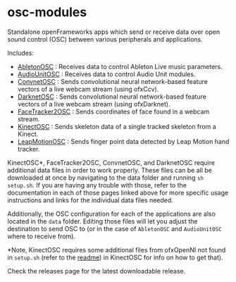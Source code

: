 # osc-modules

Standalone openFrameworks apps which send or receive data over open sound control (OSC) between various peripherals and applications. 

Includes:
 - [AbletonOSC](https://github.com/ml4a/ml4a-ofx/tree/master/osc-modules/AbletonOSC) : Receives data to control Ableton Live music parameters.
 - [AudioUnitOSC](https://github.com/ml4a/ml4a-ofx/tree/master/osc-modules/AudioUnitOSC) : Receives data to control Audio Unit modules.
 - [ConvnetOSC](https://github.com/ml4a/ml4a-ofx/tree/master/osc-modules/ConvnetOSC) : Sends convolutional neural network-based feature vectors of a live webcam stream (using ofxCcv).
 - [DarknetOSC](https://github.com/ml4a/ml4a-ofx/tree/master/osc-modules/DarknetOSC) : Sends convolutional neural network-based feature vectors of a live webcam stream (using ofxDarknet).
 - [FaceTracker2OSC](https://github.com/ml4a/ml4a-ofx/tree/master/osc-modules/FaceTracker2OSC) : Sends coordinates of face found in a webcam stream.
 - [KinectOSC](https://github.com/ml4a/ml4a-ofx/tree/master/osc-modules/KinectOSC) : Sends skeleton data of a single tracked skeleton from a Kinect.
 - [LeapMotionOSC](https://github.com/ml4a/ml4a-ofx/tree/master/osc-modules/LeapMotionOSC) : Sends finger point data detected by Leap Motion hand tracker.

KinectOSC*, FaceTracker2OSC, ConvnetOSC, and DarknetOSC require additional data files in order to work properly. These files can be all be downloaded at once by navigating to the data folder and running `sh setup.sh`.  If you are having any trouble with those, refer to the documentation in each of those pages linked above for more specific usage instructions and links for the individual data files needed.

Additionally, the OSC configuration for each of the applications are also located in the `data` folder. Editing those files will let you adjust the destination to send OSC to (or in the case of `AbletonOSC` and `AudioUnitOSC` where to receive from).

*Note, KinectOSC requires some additional files from ofxOpenNI not found in `setup.sh` (refer to the [readme](https://github.com/ml4a/ml4a-ofx/tree/master/osc-modules/KinectOSC)) in KinectOSC for info on how to get that).

Check the releases page for the latest downloadable release.